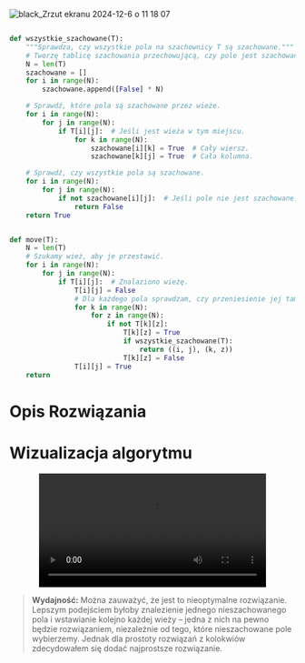 
![black_Zrzut ekranu 2024-12-6 o 11 18 07](https://github.com/user-attachments/assets/dace54b2-b630-431f-a13d-52133f1359fb)

```python

def wszystkie_szachowane(T):
    """Sprawdza, czy wszystkie pola na szachownicy T są szachowane."""
    # Tworzę tablicę szachowania przechowującą, czy pole jest szachowane.
    N = len(T)
    szachowane = []
    for i in range(N):
        szachowane.append([False] * N)

    # Sprawdź, które pola są szachowane przez wieże.
    for i in range(N):
        for j in range(N):
            if T[i][j]:  # Jeśli jest wieża w tym miejscu.
                for k in range(N):
                    szachowane[i][k] = True  # Cały wiersz.
                    szachowane[k][j] = True  # Cała kolumna.

    # Sprawdź, czy wszystkie pola są szachowane.
    for i in range(N):
        for j in range(N):
            if not szachowane[i][j]:  # Jeśli pole nie jest szachowane.
                return False
    return True


def move(T):
    N = len(T)
    # Szukamy wież, aby je przestawić.
    for i in range(N):
        for j in range(N):
            if T[i][j]:  # Znalaziono wieżę.
                T[i][j] = False
                # Dla każdego pola sprawdzam, czy przeniesienie jej tam daje wszedzie szach
                for k in range(N):
                    for z in range(N):
                        if not T[k][z]:
                            T[k][z] = True
                            if wszystkie_szachowane(T):
                                return ((i, j), (k, z))
                            T[k][z] = False
                T[i][j] = True
    return
```
# Opis Rozwiązania

# Wizualizacja algorytmu

<div align="center">
  <video src="https://github.com/user-attachments/assets/d2717368-5ad3-42b4-94a6-d5a1232d8dbb" width="400" />
</div>

> **Wydajność:**
> Można zauważyć, że jest to nieoptymalne rozwiązanie. Lepszym podejściem byłoby znalezienie 
> jednego nieszachowanego pola i wstawianie kolejno każdej wieży – jedna z nich na pewno będzie 
> rozwiązaniem, niezależnie od tego, które nieszachowane pole wybierzemy. 
> Jednak dla prostoty rozwiązań z kolokwiów zdecydowałem się dodać najprostsze rozwiązanie.

